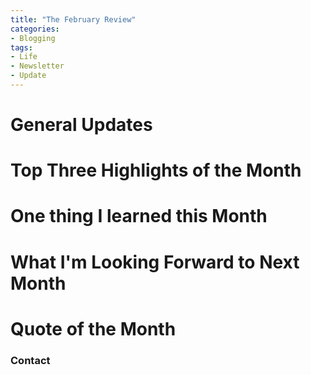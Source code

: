 ```yaml
---
title: "The February Review"
categories:
- Blogging
tags:
- Life
- Newsletter
- Update
---
```


# General Updates


# Top Three Highlights of the Month


# One thing I learned this Month


# What I'm Looking Forward to Next Month


# Quote of the Month


### Contact